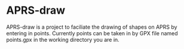 # APRS-draw
APRS-draw is a project to faciliate the drawing of shapes on APRS by entering in points.
Currently points can be taken in by GPX file named points.gpx in the working directory you are in.
 